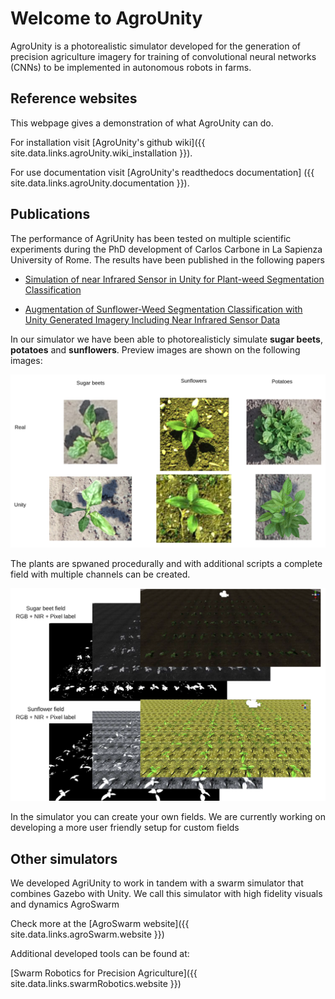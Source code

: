 # Welcome to AgroUnity

AgroUnity is a photorealistic simulator developed for the generation of precision agriculture imagery for training of convolutional neural networks (CNNs) to be implemented in autonomous robots in farms.

## Reference websites

This webpage gives a demonstration of what AgroUnity can do.

For installation visit [AgroUnity's github wiki]({{ site.data.links.agroUnity.wiki_installation }}).

For use documentation visit [AgroUnity's readthedocs documentation]
({{ site.data.links.agroUnity.documentation }}).

## Publications

The performance of AgriUnity has been tested on multiple scientific experiments during the PhD development of Carlos Carbone in La Sapienza University of Rome. The results have been published in the following papers

* [Simulation of near Infrared Sensor in Unity for Plant-weed Segmentation Classification](https://www.semanticscholar.org/paper/Simulation-of-near-Infrared-Sensor-in-Unity-for-Carbone-Potena/1999b23a7080c7248477f6da1a8b8b260eb7b918)

* [Augmentation of Sunflower-Weed Segmentation Classification with Unity Generated Imagery Including Near Infrared Sensor Data](https://rd.springer.com/chapter/10.1007/978-3-030-84811-8_3)

In our simulator we have been able to photorealisticly simulate **sugar beets**, **potatoes** and **sunflowers**. Preview images are shown on the following images:

![Simulated plants screenshot](images/plants_screenshot.png)

The plants are spwaned procedurally and with additional scripts a complete field with multiple
channels can be created.

![Simulated plants screenshot](images/fields_screenshot.png)

In the simulator you can create your own fields. We are currently working on developing a more user friendly setup for custom fields

## Other simulators

We developed AgriUnity to work in tandem with a swarm simulator that combines Gazebo with Unity. We call this simulator with high fidelity visuals and dynamics AgroSwarm

Check more at the [AgroSwarm website]({{ site.data.links.agroSwarm.website }})

Additional developed tools can be found at: 

[Swarm Robotics for Precision Agriculture]({{ site.data.links.swarmRobotics.website }})
